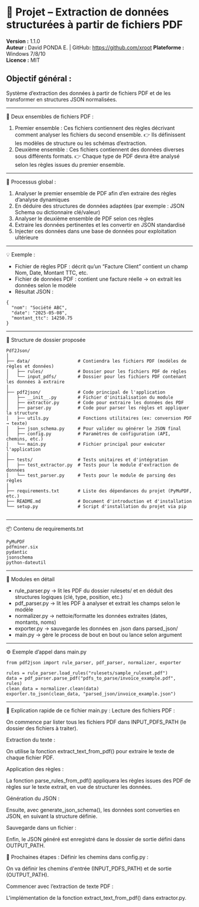 # 🧠 Projet – Extraction de données structurées à partir de fichiers PDF

**Version :** 1.1.0  
**Auteur :** David PONDA E. | GitHub: https://github.com/xroot
**Plateforme :** Windows 7/8/10   
**Licence :** MIT

## Objectif général :
Système d’extraction des données à partir de fichiers PDF et de les transformer en structures JSON normalisées.
___
📁 Deux ensembles de fichiers PDF :
1.	Premier ensemble :
Ces fichiers contiennent des règles décrivant comment analyser les fichiers du second ensemble.
👉 Ils définissent les modèles de structure ou les schémas d’extraction.
2.	Deuxième ensemble :
Ces fichiers contiennent des données diverses sous différents formats.
👉 Chaque type de PDF devra être analysé selon les règles issues du premier ensemble.
___
🔄 Processus global :
1.	Analyser le premier ensemble de PDF afin d’en extraire des règles d’analyse dynamiques
2.	En déduire des structures de données adaptées (par exemple : JSON Schema ou dictionnaire clé/valeur)
3.	Analyser le deuxième ensemble de PDF selon ces règles
4.	Extraire les données pertinentes et les convertir en JSON standardisé
5.	Injecter ces données dans une base de données pour exploitation ultérieure
___
💡 Exemple :
* Fichier de règles PDF : décrit qu’un “Facture Client” contient un champ Nom, Date, Montant TTC, etc.
* Fichier de données PDF : contient une facture réelle → on extrait les données selon le modèle
* Résultat JSON :
````
{
  "nom": "Société ABC",
  "date": "2025-05-08",
  "montant_ttc": 14250.75
}
````
___
📂 Structure de dossier proposée
````
Pdf2Json/
│
├── data/                  # Contiendra les fichiers PDF (modèles de règles et données)
│   ├── rules/             # Dossier pour les fichiers PDF de règles
│   └── input_pdfs/        # Dossier pour les fichiers PDF contenant les données à extraire
│
├── pdf2json/              # Code principal de l'application
│   ├── __init__.py        # Fichier d'initialisation du module
│   ├── extractor.py       # Code pour extraire les données des PDF
│   ├── parser.py          # Code pour parser les règles et appliquer la structure
│   ├── utils.py           # Fonctions utilitaires (ex: conversion PDF → texte)
│   ├── json_schema.py     # Pour valider ou générer le JSON final
│   ├── config.py          # Paramètres de configuration (API, chemins, etc.)
│   └── main.py            # Fichier principal pour exécuter l'application
│
├── tests/                 # Tests unitaires et d'intégration
│   ├── test_extractor.py  # Tests pour le module d'extraction de données
│   └── test_parser.py     # Tests pour le module de parsing des règles
│
├── requirements.txt       # Liste des dépendances du projet (PyMuPDF, etc.)
├── README.md              # Document d'introduction et d'installation
└── setup.py               # Script d'installation du projet via pip


````

________________________________________
📦 Contenu de requirements.txt
````
PyMuPDF
pdfminer.six
pydantic
jsonschema
python-dateutil
````
________________________________________

🧩 Modules en détail   
* rule_parser.py → lit les PDF du dossier rulesets/ et en déduit des structures logiques (clé, type, position, etc.)
*	pdf_parser.py → lit les PDF à analyser et extrait les champs selon le modèle
*	normalizer.py → nettoie/formatte les données extraites (dates, montants, noms)
*	exporter.py → sauvegarde les données en .json dans parsed_json/
*	main.py → gère le process de bout en bout ou lance selon argument
________________________________________
⚙️ Exemple d’appel dans main.py
````
from pdf2json import rule_parser, pdf_parser, normalizer, exporter

rules = rule_parser.load_rules("rulesets/sample_ruleset.pdf")
data = pdf_parser.parse_pdf("pdfs_to_parse/invoice_example.pdf", rules)
clean_data = normalizer.clean(data)
exporter.to_json(clean_data, "parsed_json/invoice_example.json")
````
________________________________________


🚀 Explication rapide de ce fichier main.py :
Lecture des fichiers PDF :

On commence par lister tous les fichiers PDF dans INPUT_PDFS_PATH (le dossier des fichiers à traiter).

Extraction du texte :

On utilise la fonction extract_text_from_pdf() pour extraire le texte de chaque fichier PDF.

Application des règles :

La fonction parse_rules_from_pdf() appliquera les règles issues des PDF de règles sur le texte extrait, en vue de structurer les données.

Génération du JSON :

Ensuite, avec generate_json_schema(), les données sont converties en JSON, en suivant la structure définie.

Sauvegarde dans un fichier :

Enfin, le JSON généré est enregistré dans le dossier de sortie défini dans OUTPUT_PATH.

🧰 Prochaines étapes :
Définir les chemins dans config.py :

On va définir les chemins d'entrée (INPUT_PDFS_PATH) et de sortie (OUTPUT_PATH).

Commencer avec l’extraction de texte PDF :

L'implémentation de la fonction extract_text_from_pdf() dans extractor.py.